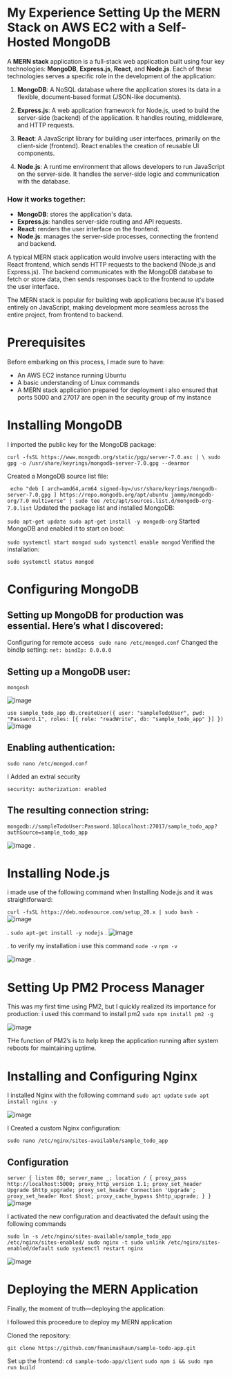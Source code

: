 # My Experience Setting Up the MERN Stack on AWS EC2 with a Self-Hosted MongoDB

A **MERN stack** application is a full-stack web application built using four key technologies: **MongoDB**, **Express.js**, **React**, and **Node.js**. Each of these technologies serves a specific role in the development of the application:

1. **MongoDB**: A NoSQL database where the application stores its data in a flexible, document-based format (JSON-like documents).
   
2. **Express.js**: A web application framework for Node.js, used to build the server-side (backend) of the application. It handles routing, middleware, and HTTP requests.
   
3. **React**: A JavaScript library for building user interfaces, primarily on the client-side (frontend). React enables the creation of reusable UI components.
   
4. **Node.js**: A runtime environment that allows developers to run JavaScript on the server-side. It handles the server-side logic and communication with the database.

### How it works together:
- **MongoDB**: stores the application's data.
- **Express.js**: handles server-side routing and API requests.
- **React**: renders the user interface on the frontend.
- **Node.js**: manages the server-side processes, connecting the frontend and backend.

A typical MERN stack application would involve users interacting with the React frontend, which sends HTTP requests to the backend (Node.js and Express.js). The backend communicates with the MongoDB database to fetch or store data, then sends responses back to the frontend to update the user interface.

The MERN stack is popular for building web applications because it's based entirely on JavaScript, making development more seamless across the entire project, from frontend to backend.



# Prerequisites

Before embarking on this process, I made sure to have:

- An AWS EC2 instance running Ubuntu
- A basic understanding of Linux commands
- A MERN stack application prepared for deployment
i also ensured that ports 5000 and 27017 are open in the security group of my instance

# Installing MongoDB

I imported the public key for the MongoDB package:

`
curl -fsSL https://www.mongodb.org/static/pgp/server-7.0.asc | \
   sudo gpg -o /usr/share/keyrings/mongodb-server-7.0.gpg --dearmor
`

Created a MongoDB source list file:

` 
echo "deb [ arch=amd64,arm64 signed-by=/usr/share/keyrings/mongodb-server-7.0.gpg ] https://repo.mongodb.org/apt/ubuntu jammy/mongodb-org/7.0 multiverse" | sudo tee /etc/apt/sources.list.d/mongodb-org-7.0.list
`
Updated the package list and installed MongoDB:

`
sudo apt-get update
sudo apt-get install -y mongodb-org
`
Started MongoDB and enabled it to start on boot:

`
sudo systemctl start mongod
sudo systemctl enable mongod
`
Verified the installation:

` sudo systemctl status mongod `

# Configuring MongoDB 

## Setting up MongoDB for production was essential. Here’s what I discovered:
Configuring for remote access
` sudo nano /etc/mongod.conf`
Changed the bindIp setting:
`
net:
  bindIp: 0.0.0.0
  `
## Setting up a MongoDB user:

`mongosh`

![image](https://github.com/user-attachments/assets/0088a458-c84a-41c4-9917-607126777645)

`
use sample_todo_app
db.createUser({
  user: "sampleTodoUser",
  pwd: "Password.1",
  roles: [{ role: "readWrite", db: "sample_todo_app" }]
})
`
![image](https://github.com/user-attachments/assets/b3e241c4-0d88-43a6-be3c-5801a4bc01b8)

## Enabling authentication:

` sudo nano /etc/mongod.conf `

I Added an extral security 

`
 security:
  authorization: enabled
`

## The resulting connection string:

`
mongodb://sampleTodoUser:Password.1@localhost:27017/sample_todo_app?authSource=sample_todo_app
`


![image](https://github.com/user-attachments/assets/2a88e8ac-8141-4946-bc64-52129c445fa6)
.
# Installing Node.js

i made use of the following command when  Installing Node.js and it was straightforward:

`curl -fsSL https://deb.nodesource.com/setup_20.x | sudo bash -`
![image](https://github.com/user-attachments/assets/719b1118-203a-43d9-a5b9-a85ce1826105)

.
`sudo apt-get install -y nodejs`
.
![image](https://github.com/user-attachments/assets/374ad9d3-5e55-4b7d-8a5f-05d4d1767be6)

.
to verify my installation i use this command 
`node -v`
`npm -v`

![image](https://github.com/user-attachments/assets/53461a7f-6432-4d47-a54e-c6891748270d)
.

# Setting Up PM2 Process Manager 

This was my first time using PM2, but I quickly realized its importance for production:
i used this  command  to install pm2 
`sudo npm install pm2 -g`

![image](https://github.com/user-attachments/assets/74cfded0-e0a2-47a0-9dc8-e20c4041a30b)

THe function of PM2’s is to help keep the application running after system reboots for maintaining uptime.

# Installing and Configuring Nginx

I installed Nginx with the following command 
`sudo apt update`
`sudo apt install nginx -y`

![image](https://github.com/user-attachments/assets/62d2ec2c-4d1f-406a-981d-a0f46b21d147)

I Created a custom Nginx configuration:

`sudo nano /etc/nginx/sites-available/sample_todo_app`

## Configuration 
`
server {
    listen 80;
    server_name _;
    location / {
        proxy_pass http://localhost:5000;
        proxy_http_version 1.1;
        proxy_set_header Upgrade $http_upgrade;
        proxy_set_header Connection 'Upgrade';
        proxy_set_header Host $host;
        proxy_cache_bypass $http_upgrade;
    }
}
`
![image](https://github.com/user-attachments/assets/a54fd84d-b091-46f1-ae4a-0346ef1be84b)

I activated the new configuration and deactivated the default using  the following commands 

`
sudo ln -s /etc/nginx/sites-available/sample_todo_app /etc/nginx/sites-enabled/
sudo nginx -t
sudo unlink /etc/nginx/sites-enabled/default
sudo systemctl restart nginx
`

![image](https://github.com/user-attachments/assets/f412d1f5-0fd4-4d29-94ef-5c2b4bb07ec7)

# Deploying the MERN Application

Finally, the moment of truth—deploying the application:

I followed this proceedure to deploy my MERN application 

Cloned the repository:

` git clone https://github.com/fmanimashaun/sample-todo-app.git `

Set up the frontend:
`cd sample-todo-app/client`
`sudo npm i && sudo npm run build`


